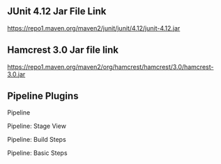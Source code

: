 ## JUnit 4.12 Jar File Link

https://repo1.maven.org/maven2/junit/junit/4.12/junit-4.12.jar

## Hamcrest 3.0 Jar file link

https://repo1.maven.org/maven2/org/hamcrest/hamcrest/3.0/hamcrest-3.0.jar


## Pipeline Plugins

Pipeline

Pipeline: Stage View

Pipeline: Build Steps

Pipeline: Basic Steps
